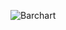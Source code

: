 ![Barchart](https://bitbucket-assetroot.s3.amazonaws.com/repository/AELBdp/599336540-20150421104942.jpg?Signature=iTHGy43kGHl1m00e9IjZLzcYuCk%3D&Expires=1439216530&AWSAccessKeyId=0EMWEFSGA12Z1HF1TZ82)
